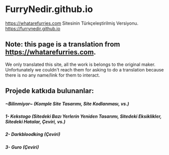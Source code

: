 # FurryNedir.github.io
https://whatarefurries.com Sitesinin Türkçeleştirilmiş Versiyonu. https://furrynedir.github.io
## Note: this page is a translation from https://whatarefurries.com.
We only translated this site, all the work is belongs to the original maker. Unfortunately we couldn't reach them for asking to do a translation because there is no any name/link for them to interact.  

## Projede katkıda bulunanlar:
##### ~Bilinmiyor~ (Komple Site Tasarımı, Site Kodlanması, vs.)
##### 1- Kekstogo (Sitedeki Bazı Yerlerin Yeniden Tasarımı, Sitedeki Eksiklikler, Sitedeki Hatalar, Çeviri, vs.)
##### 2- Darkbloodking (Çeviri)
##### 3- Guro (Çeviri)

